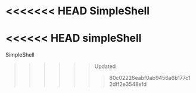 <<<<<<< HEAD
SimpleShell
=======
<<<<<< HEAD
simpleShell
=======
SimpleShell
>>>>>> Updated
>>>>>>> 80c02226eabf0ab9456a6b177c12dff2e3548efd
